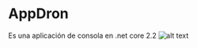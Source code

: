 # AppDron

Es una aplicación de consola en .net core 2.2
![alt text](https://e.radio-studio92.io/normal/2018/05/15/080108_610158.jpg)
